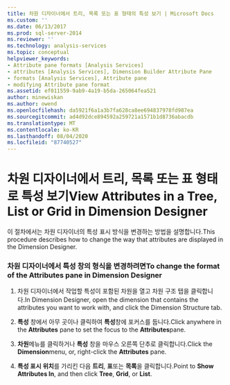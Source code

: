 ```yaml
---
title: 차원 디자이너에서 트리, 목록 또는 표 형태의 특성 보기 | Microsoft Docs
ms.custom: ''
ms.date: 06/13/2017
ms.prod: sql-server-2014
ms.reviewer: ''
ms.technology: analysis-services
ms.topic: conceptual
helpviewer_keywords:
- Attribute pane formats [Analysis Services]
- attributes [Analysis Services], Dimension Builder Attribute Pane
- formats [Analysis Services], Attribute pane
- modifying Attribute pane format
ms.assetid: ef011559-9ab9-4a19-b5da-265064fea521
author: minewiskan
ms.author: owend
ms.openlocfilehash: da5921f6a1a3b7fa628ca8ee694837978fd987ea
ms.sourcegitcommit: ad4d92dce894592a259721a1571b1d8736abacdb
ms.translationtype: MT
ms.contentlocale: ko-KR
ms.lasthandoff: 08/04/2020
ms.locfileid: "87740527"
---
```

# <a name="view-attributes-in-a-tree-list-or-grid-in-dimension-designer"></a><span data-ttu-id="e57c5-102">차원 디자이너에서 트리, 목록 또는 표 형태로 특성 보기</span><span class="sxs-lookup"><span data-stu-id="e57c5-102">View Attributes in a Tree, List or Grid in Dimension Designer</span></span>
  <span data-ttu-id="e57c5-103">이 절차에서는 차원 디자이너의 특성 표시 방식을 변경하는 방법을 설명합니다.</span><span class="sxs-lookup"><span data-stu-id="e57c5-103">This procedure describes how to change the way that attributes are displayed in the Dimension Designer.</span></span>  
  
### <a name="to-change-the-format-of-the-attributes-pane-in-dimension-designer"></a><span data-ttu-id="e57c5-104">차원 디자이너에서 특성 창의 형식을 변경하려면</span><span class="sxs-lookup"><span data-stu-id="e57c5-104">To change the format of the Attributes pane in Dimension Designer</span></span>  
  
1.  <span data-ttu-id="e57c5-105">차원 디자이너에서 작업할 특성이 포함된 차원을 열고 차원 구조 탭을 클릭합니다.</span><span class="sxs-lookup"><span data-stu-id="e57c5-105">In Dimension Designer, open the dimension that contains the attributes you want to work with, and click the Dimension Structure tab.</span></span>  
  
2.  <span data-ttu-id="e57c5-106">**특성** 창에서 아무 곳이나 클릭하여 **특성**창에 포커스를 둡니다.</span><span class="sxs-lookup"><span data-stu-id="e57c5-106">Click anywhere in the **Attributes** pane to set the focus to the **Attributes**pane.</span></span>  
  
3.  <span data-ttu-id="e57c5-107">**차원**메뉴를 클릭하거나 **특성** 창을 마우스 오른쪽 단추로 클릭합니다.</span><span class="sxs-lookup"><span data-stu-id="e57c5-107">Click the **Dimension**menu, or, right-click the **Attributes** pane.</span></span>  
  
4.  <span data-ttu-id="e57c5-108">**특성 표시 위치**를 가리킨 다음 **트리**, **표**또는 **목록**을 클릭합니다.</span><span class="sxs-lookup"><span data-stu-id="e57c5-108">Point to **Show Attributes In**, and then click **Tree**, **Grid**, or **List**.</span></span>  
  
  
